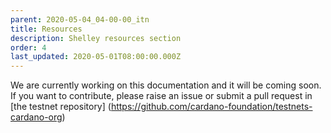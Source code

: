 ```yaml
---
parent: 2020-05-04_04-00-00_itn
title: Resources
description: Shelley resources section
order: 4
last_updated: 2020-05-01T08:00:00.000Z
---
```

We are currently working on this documentation and it will be coming soon. If you want to contribute, please raise an issue or submit a pull request in [the testnet repository] (https://github.com/cardano-foundation/testnets-cardano-org)
